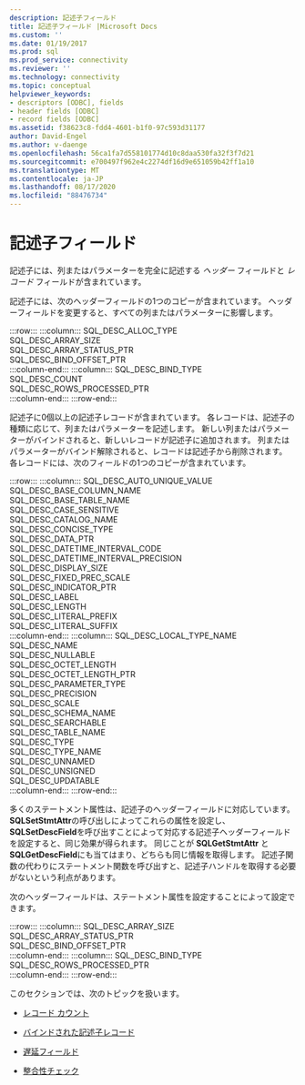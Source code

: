 ```yaml
---
description: 記述子フィールド
title: 記述子フィールド |Microsoft Docs
ms.custom: ''
ms.date: 01/19/2017
ms.prod: sql
ms.prod_service: connectivity
ms.reviewer: ''
ms.technology: connectivity
ms.topic: conceptual
helpviewer_keywords:
- descriptors [ODBC], fields
- header fields [ODBC]
- record fields [ODBC]
ms.assetid: f38623c8-fdd4-4601-b1f0-97c593d31177
author: David-Engel
ms.author: v-daenge
ms.openlocfilehash: 56ca1fa7d558101774d10c8daa530fa32f3f7d21
ms.sourcegitcommit: e700497f962e4c2274df16d9e651059b42ff1a10
ms.translationtype: MT
ms.contentlocale: ja-JP
ms.lasthandoff: 08/17/2020
ms.locfileid: "88476734"
---
```

# <a name="descriptor-fields"></a>記述子フィールド
記述子には、列またはパラメーターを完全に記述する *ヘッダー* フィールドと *レコード* フィールドが含まれています。  
  
 記述子には、次のヘッダーフィールドの1つのコピーが含まれています。 ヘッダーフィールドを変更すると、すべての列またはパラメーターに影響します。  

:::row:::
    :::column:::
        SQL_DESC_ALLOC_TYPE  
        SQL_DESC_ARRAY_SIZE  
        SQL_DESC_ARRAY_STATUS_PTR  
        SQL_DESC_BIND_OFFSET_PTR  
    :::column-end:::
    :::column:::
        SQL_DESC_BIND_TYPE  
        SQL_DESC_COUNT  
        SQL_DESC_ROWS_PROCESSED_PTR  
    :::column-end:::
:::row-end:::

 記述子に0個以上の記述子レコードが含まれています。 各レコードは、記述子の種類に応じて、列またはパラメーターを記述します。 新しい列またはパラメーターがバインドされると、新しいレコードが記述子に追加されます。 列またはパラメーターがバインド解除されると、レコードは記述子から削除されます。 各レコードには、次のフィールドの1つのコピーが含まれています。  

:::row:::
    :::column:::
        SQL_DESC_AUTO_UNIQUE_VALUE  
        SQL_DESC_BASE_COLUMN_NAME  
        SQL_DESC_BASE_TABLE_NAME  
        SQL_DESC_CASE_SENSITIVE  
        SQL_DESC_CATALOG_NAME  
        SQL_DESC_CONCISE_TYPE  
        SQL_DESC_DATA_PTR  
        SQL_DESC_DATETIME_INTERVAL_CODE  
        SQL_DESC_DATETIME_INTERVAL_PRECISION  
        SQL_DESC_DISPLAY_SIZE  
        SQL_DESC_FIXED_PREC_SCALE  
        SQL_DESC_INDICATOR_PTR  
        SQL_DESC_LABEL  
        SQL_DESC_LENGTH  
        SQL_DESC_LITERAL_PREFIX  
        SQL_DESC_LITERAL_SUFFIX  
    :::column-end:::
    :::column:::
        SQL_DESC_LOCAL_TYPE_NAME  
        SQL_DESC_NAME  
        SQL_DESC_NULLABLE  
        SQL_DESC_OCTET_LENGTH  
        SQL_DESC_OCTET_LENGTH_PTR  
        SQL_DESC_PARAMETER_TYPE  
        SQL_DESC_PRECISION  
        SQL_DESC_SCALE  
        SQL_DESC_SCHEMA_NAME  
        SQL_DESC_SEARCHABLE  
        SQL_DESC_TABLE_NAME  
        SQL_DESC_TYPE  
        SQL_DESC_TYPE_NAME  
        SQL_DESC_UNNAMED  
        SQL_DESC_UNSIGNED  
        SQL_DESC_UPDATABLE  
    :::column-end:::
:::row-end:::

 多くのステートメント属性は、記述子のヘッダーフィールドに対応しています。 **SQLSetStmtAttr**の呼び出しによってこれらの属性を設定し、 **SQLSetDescField**を呼び出すことによって対応する記述子ヘッダーフィールドを設定すると、同じ効果が得られます。 同じことが **SQLGetStmtAttr** と **SQLGetDescField**にも当てはまり、どちらも同じ情報を取得します。 記述子関数の代わりにステートメント関数を呼び出すと、記述子ハンドルを取得する必要がないという利点があります。  
  
 次のヘッダーフィールドは、ステートメント属性を設定することによって設定できます。  

:::row:::
    :::column:::
        SQL_DESC_ARRAY_SIZE  
        SQL_DESC_ARRAY_STATUS_PTR  
        SQL_DESC_BIND_OFFSET_PTR  
    :::column-end:::
    :::column:::
        SQL_DESC_BIND_TYPE  
        SQL_DESC_ROWS_PROCESSED_PTR  
    :::column-end:::
:::row-end:::

 このセクションでは、次のトピックを扱います。  
  
-   [レコード カウント](../../../odbc/reference/develop-app/record-count.md)  
  
-   [バインドされた記述子レコード](../../../odbc/reference/develop-app/bound-descriptor-records.md)  
  
-   [遅延フィールド](../../../odbc/reference/develop-app/deferred-fields.md)  
  
-   [整合性チェック](../../../odbc/reference/develop-app/consistency-check.md)

